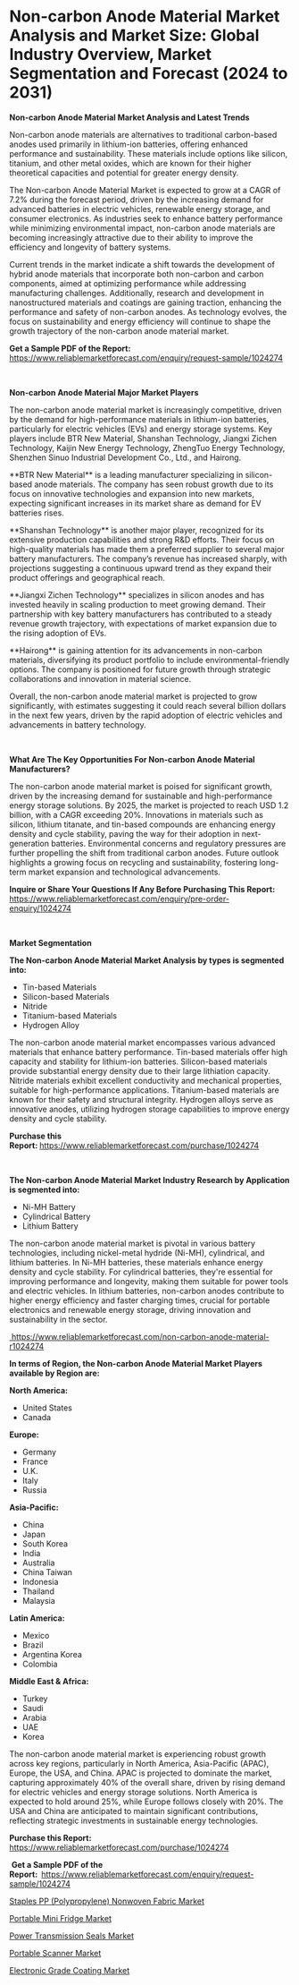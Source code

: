 <p><h1>Non-carbon Anode Material Market Analysis and Market Size: Global Industry Overview, Market Segmentation and Forecast (2024 to 2031)</h1></p><p><strong>Non-carbon Anode Material Market Analysis and Latest Trends</strong></p>
<p><p>Non-carbon anode materials are alternatives to traditional carbon-based anodes used primarily in lithium-ion batteries, offering enhanced performance and sustainability. These materials include options like silicon, titanium, and other metal oxides, which are known for their higher theoretical capacities and potential for greater energy density. </p><p>The Non-carbon Anode Material Market is expected to grow at a CAGR of 7.2% during the forecast period, driven by the increasing demand for advanced batteries in electric vehicles, renewable energy storage, and consumer electronics. As industries seek to enhance battery performance while minimizing environmental impact, non-carbon anode materials are becoming increasingly attractive due to their ability to improve the efficiency and longevity of battery systems. </p><p>Current trends in the market indicate a shift towards the development of hybrid anode materials that incorporate both non-carbon and carbon components, aimed at optimizing performance while addressing manufacturing challenges. Additionally, research and development in nanostructured materials and coatings are gaining traction, enhancing the performance and safety of non-carbon anodes. As technology evolves, the focus on sustainability and energy efficiency will continue to shape the growth trajectory of the non-carbon anode material market.</p></p>
<p><strong>Get a Sample PDF of the Report:&nbsp;</strong> <a href="https://www.reliablemarketforecast.com/enquiry/request-sample/1024274">https://www.reliablemarketforecast.com/enquiry/request-sample/1024274</a></p>
<p>&nbsp;</p>
<p><strong>Non-carbon Anode Material Major Market Players</strong></p>
<p><p>The non-carbon anode material market is increasingly competitive, driven by the demand for high-performance materials in lithium-ion batteries, particularly for electric vehicles (EVs) and energy storage systems. Key players include BTR New Material, Shanshan Technology, Jiangxi Zichen Technology, Kaijin New Energy Technology, ZhengTuo Energy Technology, Shenzhen Sinuo Industrial Development Co., Ltd., and Hairong.</p><p>**BTR New Material** is a leading manufacturer specializing in silicon-based anode materials. The company has seen robust growth due to its focus on innovative technologies and expansion into new markets, expecting significant increases in its market share as demand for EV batteries rises.</p><p>**Shanshan Technology** is another major player, recognized for its extensive production capabilities and strong R&D efforts. Their focus on high-quality materials has made them a preferred supplier to several major battery manufacturers. The company’s revenue has increased sharply, with projections suggesting a continuous upward trend as they expand their product offerings and geographical reach.</p><p>**Jiangxi Zichen Technology** specializes in silicon anodes and has invested heavily in scaling production to meet growing demand. Their partnership with key battery manufacturers has contributed to a steady revenue growth trajectory, with expectations of market expansion due to the rising adoption of EVs.</p><p>**Hairong** is gaining attention for its advancements in non-carbon materials, diversifying its product portfolio to include environmental-friendly options. The company is positioned for future growth through strategic collaborations and innovation in material science.</p><p>Overall, the non-carbon anode material market is projected to grow significantly, with estimates suggesting it could reach several billion dollars in the next few years, driven by the rapid adoption of electric vehicles and advancements in battery technology.</p></p>
<p>&nbsp;</p>
<p><strong>What Are The Key Opportunities For Non-carbon Anode Material Manufacturers?</strong></p>
<p><p>The non-carbon anode material market is poised for significant growth, driven by the increasing demand for sustainable and high-performance energy storage solutions. By 2025, the market is projected to reach USD 1.2 billion, with a CAGR exceeding 20%. Innovations in materials such as silicon, lithium titanate, and tin-based compounds are enhancing energy density and cycle stability, paving the way for their adoption in next-generation batteries. Environmental concerns and regulatory pressures are further propelling the shift from traditional carbon anodes. Future outlook highlights a growing focus on recycling and sustainability, fostering long-term market expansion and technological advancements.</p></p>
<p><strong>Inquire or Share Your Questions If Any Before Purchasing This Report:</strong> <a href="https://www.reliablemarketforecast.com/enquiry/pre-order-enquiry/1024274">https://www.reliablemarketforecast.com/enquiry/pre-order-enquiry/1024274</a></p>
<p>&nbsp;</p>
<p><strong>Market Segmentation</strong></p>
<p><strong>The Non-carbon Anode Material Market Analysis by types is segmented into:</strong></p>
<p><ul><li>Tin-based Materials</li><li>Silicon-based Materials</li><li>Nitride</li><li>Titanium-based Materials</li><li>Hydrogen Alloy</li></ul></p>
<p><p>The non-carbon anode material market encompasses various advanced materials that enhance battery performance. Tin-based materials offer high capacity and stability for lithium-ion batteries. Silicon-based materials provide substantial energy density due to their large lithiation capacity. Nitride materials exhibit excellent conductivity and mechanical properties, suitable for high-performance applications. Titanium-based materials are known for their safety and structural integrity. Hydrogen alloys serve as innovative anodes, utilizing hydrogen storage capabilities to improve energy density and cycle stability.</p></p>
<p><strong>Purchase this Report:&nbsp;</strong><a href="https://www.reliablemarketforecast.com/purchase/1024274">https://www.reliablemarketforecast.com/purchase/1024274</a></p>
<p>&nbsp;</p>
<p><strong>The Non-carbon Anode Material Market Industry Research by Application is segmented into:</strong></p>
<p><ul><li>Ni-MH Battery</li><li>Cylindrical Battery</li><li>Lithium Battery</li></ul></p>
<p><p>The non-carbon anode material market is pivotal in various battery technologies, including nickel-metal hydride (Ni-MH), cylindrical, and lithium batteries. In Ni-MH batteries, these materials enhance energy density and cycle stability. For cylindrical batteries, they're essential for improving performance and longevity, making them suitable for power tools and electric vehicles. In lithium batteries, non-carbon anodes contribute to higher energy efficiency and faster charging times, crucial for portable electronics and renewable energy storage, driving innovation and sustainability in the sector.</p></p>
<p><a href="https://www.reliablemarketforecast.com/non-carbon-anode-material-r1024274">&nbsp;https://www.reliablemarketforecast.com/non-carbon-anode-material-r1024274</a></p>
<p><strong>In terms of Region, the Non-carbon Anode Material Market Players available by Region are:</strong></p>
<p>
    <p> <strong> North America: </strong>
        <ul>
            <li>United States</li>
            <li>Canada</li>
        </ul>
        </p> 
    <p> <strong> Europe: </strong>
        <ul>
            <li>Germany</li>
            <li>France</li>
            <li>U.K.</li>
            <li>Italy</li>
            <li>Russia</li>
        </ul>
        </p> 
    <p> <strong> Asia-Pacific: </strong>
        <ul>
            <li>China</li>
            <li>Japan</li>
            <li>South Korea</li>
            <li>India</li>
            <li>Australia</li>
            <li>China Taiwan</li>
            <li>Indonesia</li>
            <li>Thailand</li>
            <li>Malaysia</li>
        </ul>
        </p> 
    <p> <strong> Latin America: </strong>
        <ul>
            <li>Mexico</li>
            <li>Brazil</li>
            <li>Argentina Korea</li>
            <li>Colombia</li>
        </ul>
        </p> 
    <p> <strong> Middle East & Africa: </strong>
        <ul>
            <li>Turkey</li>
            <li>Saudi</li>
            <li>Arabia</li>
            <li>UAE</li>
            <li>Korea</li>
        </ul>
    </p>
    </p>
<p><p>The non-carbon anode material market is experiencing robust growth across key regions, particularly in North America, Asia-Pacific (APAC), Europe, the USA, and China. APAC is projected to dominate the market, capturing approximately 40% of the overall share, driven by rising demand for electric vehicles and energy storage solutions. North America is expected to hold around 25%, while Europe follows closely with 20%. The USA and China are anticipated to maintain significant contributions, reflecting strategic investments in sustainable energy technologies.</p></p>
<p><strong>Purchase this Report: </strong><a href="https://www.reliablemarketforecast.com/purchase/1024274">https://www.reliablemarketforecast.com/purchase/1024274</a></p>
<p>&nbsp;<strong>Get a Sample PDF of the Report:&nbsp;&nbsp;</strong><a href="https://www.reliablemarketforecast.com/enquiry/request-sample/1024274">https://www.reliablemarketforecast.com/enquiry/request-sample/1024274</a></p>
<p><strong></strong></p>
<p><p><a href="https://issuu.com/reportprime-2/docs/staples-pp-polypropylene-nonwoven-f_80eff18bd9fa71">Staples PP (Polypropylene) Nonwoven Fabric Market</a></p><p><a href="https://www.linkedin.com/pulse/future-trends-global-portable-mini-fridge-market-insights-f8aac?trackingId=dVx6%2F%2FYgQGSbsd9JQCKluQ%3D%3D">Portable Mini Fridge Market</a></p><p><a href="https://www.linkedin.com/pulse/market-forecast-global-power-transmission-seals-trends-s1koc?trackingId=r2VfJWebQ6Gv6p%2FG3M1dwA%3D%3D">Power Transmission Seals Market</a></p><p><a href="https://www.linkedin.com/pulse/portable-scanner-market-size-segmentation-trends-growth-sbvic?trackingId=DEFylKMmQKeaCJB%2BRKjBTQ%3D%3D">Portable Scanner Market</a></p><p><a href="https://issuu.com/reportprime-2/docs/electronic-grade-coating-market-siz_8c326495e1eaae">Electronic Grade Coating Market</a></p></p>